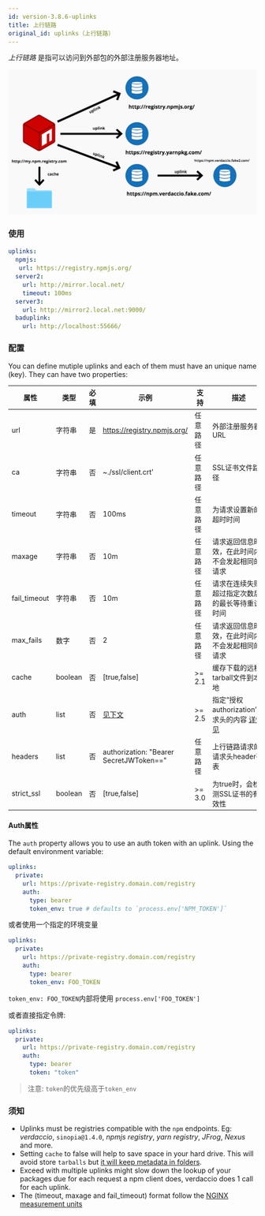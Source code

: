 ```yaml
---
id: version-3.8.6-uplinks
title: 上行链路
original_id: uplinks（上行链路）
---
```

*上行链路* 是指可以访问到外部包的外部注册服务器地址。

![上行链路](/img/uplinks.png)

### 使用

```yaml
uplinks:
  npmjs:
   url: https://registry.npmjs.org/
  server2:
    url: http://mirror.local.net/
    timeout: 100ms
  server3:
    url: http://mirror2.local.net:9000/
  baduplink:
    url: http://localhost:55666/
```

### 配置

You can define mutiple uplinks and each of them must have an unique name (key). They can have two properties:

| 属性           | 类型      | 必填 | 示例                                      | 支持     | 描述                                                                                                          | 默认值   |
| ------------ | ------- | -- | --------------------------------------- | ------ | ----------------------------------------------------------------------------------------------------------- | ----- |
| url          | 字符串     | 是  | https://registry.npmjs.org/             | 任意路径   | 外部注册服务器URL                                                                                                  | npmjs |
| ca           | 字符串     | 否  | ~./ssl/client.crt'                      | 任意路径   | SSL证书文件路径                                                                                                   | 无默认值  |
| timeout      | 字符串     | 否  | 100ms                                   | 任意路径   | 为请求设置新的超时时间                                                                                                 | 30s   |
| maxage       | 字符串     | 否  | 10m                                     | 任意路径   | 请求返回信息时效，在此时间内不会发起相同的请求                                                                                     | 2m    |
| fail_timeout | 字符串     | 否  | 10m                                     | 任意路径   | 请求在连续失败超过指定次数后的最长等待重试时间                                                                                     | 5m    |
| max_fails    | 数字      | 否  | 2                                       | 任意路径   | 请求返回信息时效，在此时间内不会发起相同的请求                                                                                     | 2     |
| cache        | boolean | 否  | [true,false]                            | >= 2.1 | 缓存下载的远程tarball文件到本地                                                                                         | true  |
| auth         | list    | 否  | [见下文](uplinks.md#auth-property)         | >= 2.5 | 指定“授权authorization”请求头的内容 [详情见](http://blog.npmjs.org/post/118393368555/deploying-with-npm-private-modules) | 禁用    |
| headers      | list    | 否  | authorization: "Bearer SecretJWToken==" | 任意路径   | 上行链路请求的请求头header列表                                                                                          | 禁用    |
| strict_ssl   | boolean | 否  | [true,false]                            | >= 3.0 | 为true时，会检测SSL证书的有效性                                                                                         | true  |

#### Auth属性

The `auth` property allows you to use an auth token with an uplink. Using the default environment variable:

```yaml
uplinks:
  private:
    url: https://private-registry.domain.com/registry
    auth:
      type: bearer
      token_env: true # defaults to `process.env['NPM_TOKEN']`   
```

或者使用一个指定的环境变量

```yaml
uplinks:
  private:
    url: https://private-registry.domain.com/registry
    auth:
      type: bearer
      token_env: FOO_TOKEN
```

`token_env: FOO_TOKEN`内部将使用 `process.env['FOO_TOKEN']`

或者直接指定令牌:

```yaml
uplinks:
  private:
    url: https://private-registry.domain.com/registry
    auth:
      type: bearer
      token: "token"
```

> 注意: `token`的优先级高于`token_env`

### 须知

* Uplinks must be registries compatible with the `npm` endpoints. Eg: *verdaccio*, `sinopia@1.4.0`, *npmjs registry*, *yarn registry*, *JFrog*, *Nexus* and more.
* Setting `cache` to false will help to save space in your hard drive. This will avoid store `tarballs` but [it will keep metadata in folders](https://github.com/verdaccio/verdaccio/issues/391).
* Exceed with multiple uplinks might slow down the lookup of your packages due for each request a npm client does, verdaccio does 1 call for each uplink.
* The (timeout, maxage and fail_timeout) format follow the [NGINX measurement units](http://nginx.org/en/docs/syntax.html)